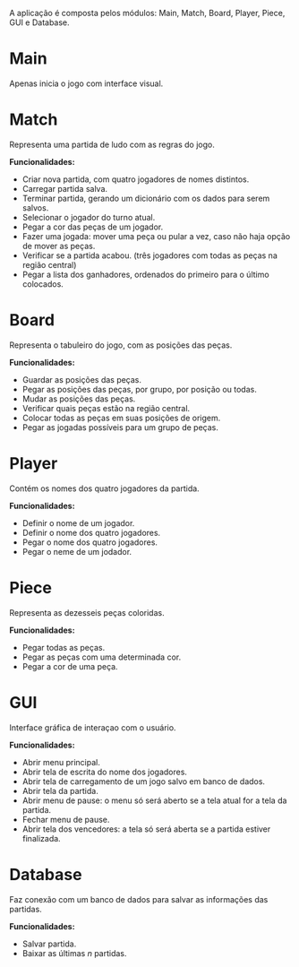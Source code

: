 A aplicação é composta pelos módulos: Main, Match, Board, Player, Piece, GUI e Database.

# Main
Apenas inicia o jogo com interface visual.

# Match
Representa uma partida de ludo com as regras do jogo.

**Funcionalidades:**
* Criar nova partida, com quatro jogadores de nomes distintos.
* Carregar partida salva.
* Terminar partida, gerando um dicionário com os dados para serem salvos.
* Selecionar o jogador do turno atual.
* Pegar a cor das peças de um jogador.
* Fazer uma jogada: mover uma peça ou pular a vez, caso não haja opção de mover as peças.
* Verificar se a partida acabou. (três jogadores com todas as peças na região central)
* Pegar a lista dos ganhadores, ordenados do primeiro para o último colocados.

# Board
Representa o tabuleiro do jogo, com as posições das peças.

**Funcionalidades:** 
* Guardar as posições das peças.
* Pegar as posições das peças, por grupo, por posição ou todas.
* Mudar as posições das peças.
* Verificar quais peças estão na região central.
* Colocar todas as peças em suas posições de origem.
* Pegar as jogadas possíveis para um grupo de peças.

# Player
Contém os nomes dos quatro jogadores da partida.

**Funcionalidades:**
* Definir o nome de um jogador.
* Definir o nome dos quatro jogadores.
* Pegar o nome dos quatro jogadores.
* Pegar o neme de um jodador.

# Piece
Representa as dezesseis peças coloridas.

**Funcionalidades:**
* Pegar todas as peças.
* Pegar as peças com uma determinada cor.
* Pegar a cor de uma peça.

# GUI
Interface gráfica de interaçao com o usuário.

**Funcionalidades:**
* Abrir menu principal.
* Abrir tela de escrita do nome dos jogadores.
* Abrir tela de carregamento de um jogo salvo em banco de dados.
* Abrir tela da partida.
* Abrir menu de pause: o menu só será aberto se a tela atual for a tela da partida.
* Fechar menu de pause.
* Abrir tela dos vencedores: a tela só será aberta se a partida estiver finalizada.

# Database
Faz conexão com um banco de dados para salvar as informações das partidas.

**Funcionalidades:**
* Salvar partida.
* Baixar as últimas *n* partidas.

